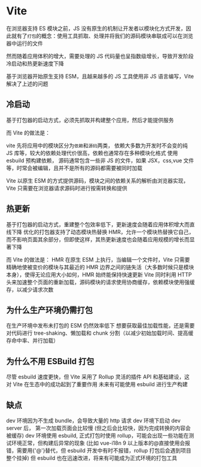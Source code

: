# Vite

在浏览器支持 ES 模块之前，JS 没有原生的机制让开发者以模块化方式开发，因此就有了`打包`的概念：使用工具抓取、处理并将我们的源码模块串联成可以在浏览器中运行的文件

然而随着应用体积的增大，需要处理的 JS 代码量也呈指数级增长，导致开发阶段冷启动和热更新速度下降

基于浏览器开始原生支持 ESM，且越来越多的 JS 工具使用非 JS 语言编写，Vite 解决了上述的问题

## 冷启动

基于打包器的启动方式，必须先抓取并构建整个应用，然后才能提供服务

而 Vite 的做法是：

vite 先将应用中的模块区分为`依赖`和`源码`两类，
依赖大多数为开发时不会变的纯 JS 库等，较大的依赖处理代价很高，依赖也通常存在多种模块化格式
使用 esbuild 预构建依赖，
源码通常包含一些非 JS 的文件，如果 JSX，css,vue 文件等，时常会被编辑，且并不是所有的源码都需要被同时加载

Vite 以原生 ESM 的方式提供源码，模块之间的依赖关系的解析由浏览器实现，Vite 只需要在浏览器请求源码时进行按需转换和提供

## 热更新

基于打包器的启动方式，重建整个包效率低下，更新速度会随着应用体积增大而直线下降
优化的打包器支持了动态模块热替换 HMR，允许一个模块热替换它自己，而不影响页面其余部分，但即使这样，其热更新速度也会随着应用规模的增长而显著下降

而 Vite 的做法是：
HMR 在原生 ESM 上执行，当编辑一个文件时，Vite 只需要精确地使被变价的模块与其最近的 HMR 边界之间的链失活（大多数时候只是模块本身），使得无论应用大小如何，HMR 始终能保持快速更新
Vite 同时利用 HTTP 头来加速整个页面的重新加载，源码模块的请求使用协商缓存，依赖模块使用强缓存，以减少请求次数

## 为什么生产环境仍需打包

在生产环境中发布未打包的 ESM 仍然效率低下
想要获取最佳加载性能，还是需要对代码进行 tree-shaking、懒加载和 chunk 分割（以减少初始加载时间、提高缓存命中率、并行加载）

## 为什么不用 ESBuild 打包

尽管 esbuild 速度更快，但 Vite 采用了 Rollup 灵活的插件 API 和基础建设，这对 Vite 在生态中的成功起到了重要作用
未来有可能使用 esbuild 进行生产构建

## 缺点

dev 环境因为不生成 bundle，会导致大量的 http 请求
dev 环境下启动 dev server 后， 第一次加载页面会比较慢 (但之后会比较快，因为完成转换的内容会被缓存)
dev 环境使用 esbuild, 正式打包时使用 rollup，可能会出现一些功能在测试环境正常，但构建后异常的现象 (比如 vue-i18n 9 以上版本的@直接使用会报错，需要用{'@'}替代，但 esbuild 开发中有时不报错，rollup 打包后会遇到项目整个挂掉) 但 esbuild 也在迅速改进，将来有可能成为正式环境的打包工具
